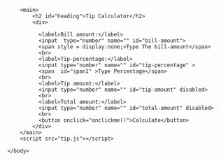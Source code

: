 <!DOCTYPE html>
<html>
    <head>
       <title>Tip Calculator</title>
       <meta name="viewport" content="width=device-width, initial-scale=1.0">
       <link rel="stylesheet" href="tip.css">
    </head>
    <body>


        <main>
            <h2 id="heading">Tip Calculator</h2>
            <div>
              
              <label>Bill amount:</label>
              <input  type="number" name="" id="bill-amount">
              <span style = display:none;>Type The bill-amount</span>
              <br>
              <label>Tip-percentage:</label>
              <input type="number" name="" id="tip-percentage" >
              <span  id="span1" >Type Percentage</span>
              <br>
              <label>Tip amount:</label>
              <input type="number" name="" id="tip-amount" disabled>
              <br>
              <label>Total amount:</label>
              <input type="number" name="" id="total-amount" disabled>
              <br>
              <button onclick="onclickme()">Calculate</button>
            </div>
        </main>
        <script src="tip.js"></script>
    
    </body>
</html>
